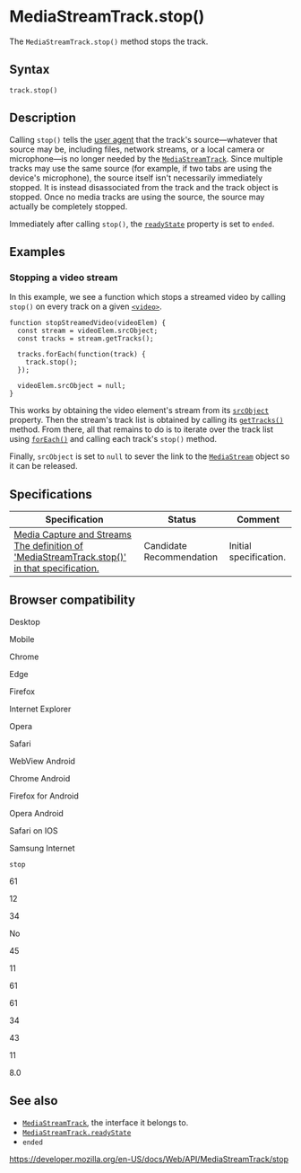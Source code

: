 MediaStreamTrack.stop()
=======================

The `MediaStreamTrack.stop()` method stops the track.

Syntax
------

    track.stop()

Description
-----------

Calling `stop()` tells the [user agent](https://developer.mozilla.org/en-US/docs/Glossary/User_agent) that the track's source—whatever that source may be, including files, network streams, or a local camera or microphone—is no longer needed by the [`MediaStreamTrack`](../mediastreamtrack). Since multiple tracks may use the same source (for example, if two tabs are using the device's microphone), the source itself isn't necessarily immediately stopped. It is instead disassociated from the track and the track object is stopped. Once no media tracks are using the source, the source may actually be completely stopped.

Immediately after calling `stop()`, the [`readyState`](readystate) property is set to `ended`.

Examples
--------

### Stopping a video stream

In this example, we see a function which stops a streamed video by calling `stop()` on every track on a given [`<video>`](https://developer.mozilla.org/en-US/docs/Web/HTML/Element/video).

    function stopStreamedVideo(videoElem) {
      const stream = videoElem.srcObject;
      const tracks = stream.getTracks();

      tracks.forEach(function(track) {
        track.stop();
      });

      videoElem.srcObject = null;
    }

This works by obtaining the video element's stream from its [`srcObject`](../htmlmediaelement/srcobject) property. Then the stream's track list is obtained by calling its [`getTracks()`](../mediastream/gettracks) method. From there, all that remains to do is to iterate over the track list using [`forEach()`](https://developer.mozilla.org/en-US/docs/Web/JavaScript/Reference/Global_Objects/Array/forEach) and calling each track's `stop()` method.

Finally, `srcObject` is set to `null` to sever the link to the [`MediaStream`](../mediastream) object so it can be released.

Specifications
--------------

<table><thead><tr class="header"><th>Specification</th><th>Status</th><th>Comment</th></tr></thead><tbody><tr class="odd"><td><a href="https://w3c.github.io/mediacapture-main/#dom-mediastreamtrack-stop">Media Capture and Streams<br />
<span class="small">The definition of 'MediaStreamTrack.stop()' in that specification.</span></a></td><td><span class="spec-cr">Candidate Recommendation</span></td><td>Initial specification.</td></tr></tbody></table>

Browser compatibility
---------------------

Desktop

Mobile

Chrome

Edge

Firefox

Internet Explorer

Opera

Safari

WebView Android

Chrome Android

Firefox for Android

Opera Android

Safari on IOS

Samsung Internet

`stop`

61

12

34

No

45

11

61

61

34

43

11

8.0

See also
--------

-   [`MediaStreamTrack`](../mediastreamtrack), the interface it belongs to.
-   [`MediaStreamTrack.readyState`](readystate)
-   `ended`

<a href="https://developer.mozilla.org/en-US/docs/Web/API/MediaStreamTrack/stop" class="_attribution-link">https://developer.mozilla.org/en-US/docs/Web/API/MediaStreamTrack/stop</a>
